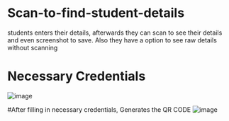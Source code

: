 # Scan-to-find-student-details
students enters their details, afterwards they can scan to see their details and even screenshot to save. Also they have a option to see raw details without scanning
# Necessary Credentials
![image](https://github.com/watchout254/Scan-to-find-student-details/assets/88248852/8fbefe22-093e-4658-bc2c-e62779c67780)

#After filling in necessary credentials, Generates the QR CODE
![image](https://github.com/watchout254/Scan-to-find-student-details/assets/88248852/95858339-51c9-49b4-9fce-b23044bd0233)
